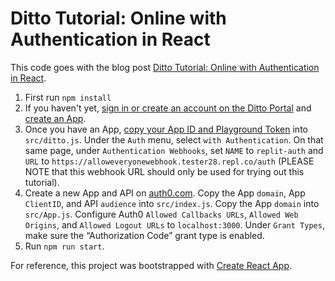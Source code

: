 # Ditto Tutorial: Online with Authentication in React

This code goes with the blog post [Ditto Tutorial: Online with Authentication in React](https://ditto.live/blog/js-react-auth-tutorial).

1. First run `npm install`
2. If you haven't yet, [sign in or create an account on the Ditto Portal](https://docs.ditto.live/onboarding#-pBMP) and [create an App](https://docs.ditto.live/onboarding#-Mh5i).
3. Once you have an App, [copy your App ID and Playground Token](https://docs.ditto.live/onboarding#s1Ovv) into `src/ditto.js`. Under the `Auth` menu, select `with Authentication`. On that same page, under `Authentication Webhooks`, set `NAME` to `replit-auth` and `URL` to `https://alloweveryonewebhook.tester28.repl.co/auth` (PLEASE NOTE that this webhook URL should only be used for trying out this tutorial).
4. Create a new App and API on [auth0.com](https://auth0.com). Copy the App `domain`, App `ClientID`, and API `audience` into `src/index.js`. Copy the App `domain` into `src/App.js`. Configure Auth0 `Allowed Callbacks URLs`, `Allowed Web Origins`, and `Allowed Logout URLs` to `localhost:3000`. Under `Grant Types`, make sure the “Authorization Code” grant type is enabled.
5. Run `npm run start`.


For reference, this project was bootstrapped with [Create React App](https://github.com/facebook/create-react-app).

